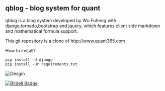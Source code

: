 
## qblog - blog system for quant

qblog is a blog system developed by Wu Fuheng with django,tornado,bootstrap and jquery, which features client side markdown and mathematical formula support.

This git repository is a clone of http://www.quant365.com

How to install?

```
pip install -U django
pip install -Ur requirements.txt
```

![Desgin](https://raw.githubusercontent.com/henrywoo/qblog/master/qblog.png)

[![Bitdeli Badge](https://d2weczhvl823v0.cloudfront.net/henrywoo/qblog/trend.png)](https://bitdeli.com/free "Bitdeli Badge")

